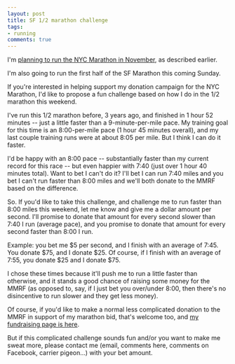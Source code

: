 ```yaml
---
layout: post
title: SF 1/2 marathon challenge
tags:
- running
comments: true
---
```

I'm [planning to run the NYC Marathon in
November](http://blog.metamatt.com/blog/2011/07/26/nyc-marathon/), as
described earlier.

I'm also going to run the first half of the SF Marathon this coming Sunday.

If you're interested in helping support my donation campaign for the NYC
Marathon, I'd like to propose a fun challenge based on how I do in the 1/2
marathon this weekend.

I've run this 1/2 marathon before, 3 years ago, and finished in 1 hour 52
minutes -- just a little faster than a 9-minute-per-mile pace. My training
goal for this time is an 8:00-per-mile pace (1 hour 45 minutes overall), and
my last couple training runs were at about 8:05 per mile. But I think I can do
it faster.

I'd be happy with an 8:00 pace -- substantially faster than my current record
for this race -- but even happier with 7:40 (just over 1 hour 40 minutes
total). Want to bet I can't do it? I'll bet I can run 7:40 miles and you bet I
can't run faster than 8:00 miles and we'll both donate to the MMRF based on
the difference.

So. If you'd like to take this challenge, and challenge me to run faster than
8:00 miles this weekend, let me know and give me a dollar amount per second.
I'll promise to donate that amount for every second slower than 7:40 I run
(average pace), and you promise to donate that amount for every second faster
than 8:00 I run.

Example: you bet me $5 per second, and I finish with an average of 7:45. You
donate $75, and I donate $25. Of course, if I finish with an average of 7:55,
you donate $25 and I donate $75.

I chose these times because it'll push me to run a little faster than
otherwise, and it stands a good chance of raising some money for the MMRF (as
opposed to, say, if I just bet you over/under 8:00, then there's no
disincentive to run slower and they get less money).

Of course, if you'd like to make a normal less complicated donation to the
MMRF in support of my marathon bid, that's welcome too, and [my fundraising
page is here](http://www.active.com/donate/2011mmrfNYC/NYFULLMGinzton).

But if this complicated challenge sounds fun and/or you want to make me sweat
more, please contact me (email, comments here, comments on Facebook, carrier
pigeon…) with your bet amount.

